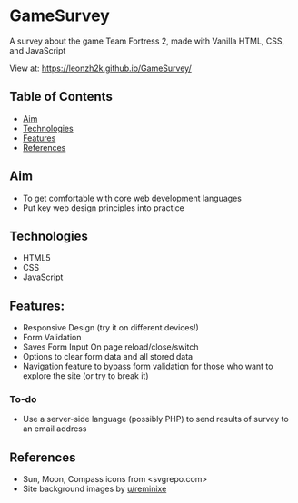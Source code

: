 # GameSurvey 

A survey about the game Team Fortress 2, made with Vanilla HTML, CSS, and JavaScript

View at: https://leonzh2k.github.io/GameSurvey/

## Table of Contents
* [Aim](#aim)
* [Technologies](#technologies)
* [Features](#features)
* [References](#references)

## Aim
* To get comfortable with core web development languages
* Put key web design principles into practice

## Technologies
* HTML5
* CSS
* JavaScript


## Features:
* Responsive Design (try it on different devices!)
* Form Validation <br />
* Saves Form Input On page reload/close/switch</br>
* Options to clear form data and all stored data <br />
* Navigation feature to bypass form validation for those who  want to explore the site (or try to break it)

### To-do
* Use a server-side language (possibly PHP) to send results of survey to an email address

## References
* Sun, Moon, Compass icons from <svgrepo.com>
* Site background images by [u/reminixe](https://www.reddit.com/user/reminixe/)
 

